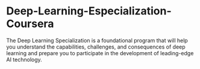 # Deep-Learning-Especialization-Coursera

The Deep Learning Specialization is a foundational program that will help you understand the capabilities, challenges, and consequences of deep learning and prepare you to participate in the development of leading-edge AI technology. 
